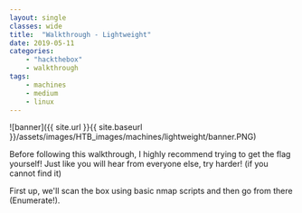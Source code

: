 ```yaml
---
layout: single
classes: wide
title:  "Walkthrough - Lightweight"
date: 2019-05-11
categories:
    - "hackthebox"
    - walkthrough
tags:
    - machines
    - medium
    - linux
---
```



![banner]({{ site.url }}{{ site.baseurl }}/assets/images/HTB_images/machines/lightweight/banner.PNG)

Before following this walkthrough, I highly recommend trying to get the flag yourself! Just like you will hear from everyone else, try harder! (if you cannot find it)

First up, we'll scan the box using basic nmap scripts and then go from there (Enumerate!).

```bash
